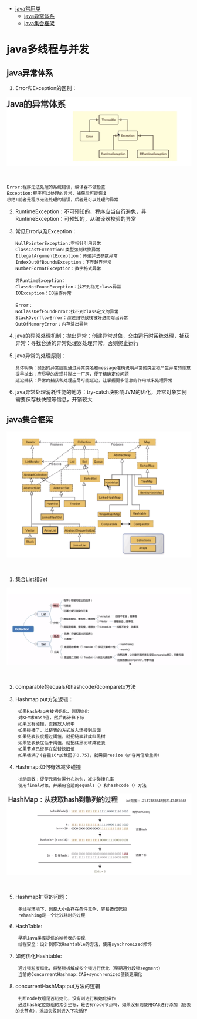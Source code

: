 * [java常用类](#java常用类)
    * [java异常体系](#java异常体系)
    * [java集合框架](#java集合框架)

  
# java多线程与并发
## java异常体系
1. Error和Exception的区别：
<div align=center>

![java异常体系](pics/79.png)
</div><br>

    Error:程序无法处理的系统错误，编译器不做检查
    Exception:程序可以处理的异常，捕获后可能恢复
    总结:前者是程序无法处理的错误，后者是可以处理的异常
2. RuntimeException：不可预知的，程序应当自行避免，非RuntimeException：可预知的，从编译器校验的异常
3. 常见Error以及Exception：

       NullPointerException:空指针引用异常
       ClassCastException:类型强制转换异常
       IllegalArgumentException：传递非法参数异常
       IndexOutOfBoundsException：下界越界异常
       NumberFormatException：数字格式异常

       非RuntimeException：
       ClassNotFoundException：找不到指定class异常
       IOException：IO操作异常

       Error：
       NoClassDefFoundError:找不到class定义的异常
       StackOverflowError：深递归导致栈被好进而爆出异常
       OutOfMemoryError：内存溢出异常
4. java的异常处理机制：抛出异常：创建异常对象，交由运行时系统处理，捕获异常：寻找合适的异常处理器处理异常，否则终止运行
5. java异常的处理原则：

       具体明确：抛出的异常应能通过异常类名和message准确说明异常的类型和产生异常的愿意
       提早抛出：应尽早的发现并抛出一厂房，便于精确定位问题
       延迟捕获：异常的捕获和处理应尽可能延迟，让掌握更多信息的作用域来处理异常
6. java异常处理消耗性能的地方：try-catch块影响JVM的优化，异常对象实例需要保存栈快照等信息，开销较大
## java集合框架
<div align=center>

![java集合框架](pics/80.png)
</div><br>

1. 集合List和Set
<div align=center>

![集合List和Set](pics/81.png)
</div><br>

2. comparable的equals和hashcode和compareto方法
3. Hashmap put方法逻辑：

        如果HashMap未被初始化，则初始化
        对KEY求Hash值，然后再计算下标
        如果没有碰撞，直接放入桶中
        如果碰撞了，以链表的方式放入连接到后面
        如果链表长度超过阈值，就把链表转成红黑树
        如果链表长度低于阈值，就把红黑树转成链表
        如果节点已经存在就替换旧值
        如果桶满了(容量16*加载因子0.75)，就需要resize（扩容两倍后重排）
4. Hashmap:如何有效减少碰撞

        扰动函数：促使元素位置分布均匀，减少碰撞几率
        使用final对象，并采用合适的equals（）和hashcode（）方法

<div align=center>

![hashmap散列过程](pics/82.png)
</div><br>

5. Hashmap扩容的问题：

        多线程环境下，调整大小会存在条件竞争，容易造成死锁
        rehashing是一个比较耗时的过程
6. HashTable:

        早期Java类库提供的哈希表的实现
        线程安全：设计到修改Hashtable的方法，使用synchronized修饰
7. 如何优化Hashtable:

        通过锁粒度细化，将整锁拆解成多个锁进行优化（早期通分段锁segment）
        当前的ConcurrentHashmap:CAS+synchronized使锁更细化
8. concurrentHashMap:put方法的逻辑

        判断node数组是否初始化，没有则进行初始化操作
        通过hash定位数组的索引坐标，是否有node节点吗，如果没有则使用CAS进行添加（链表的头节点），添加失败则进入下次循环
        





